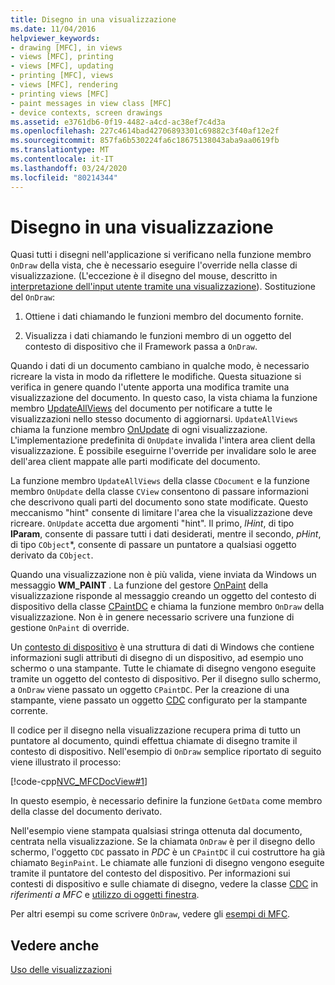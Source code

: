 ```yaml
---
title: Disegno in una visualizzazione
ms.date: 11/04/2016
helpviewer_keywords:
- drawing [MFC], in views
- views [MFC], printing
- views [MFC], updating
- printing [MFC], views
- views [MFC], rendering
- printing views [MFC]
- paint messages in view class [MFC]
- device contexts, screen drawings
ms.assetid: e3761db6-0f19-4482-a4cd-ac38ef7c4d3a
ms.openlocfilehash: 227c4614bad42706893301c69882c3f40af12e2f
ms.sourcegitcommit: 857fa6b530224fa6c18675138043aba9aa0619fb
ms.translationtype: MT
ms.contentlocale: it-IT
ms.lasthandoff: 03/24/2020
ms.locfileid: "80214344"
---
```

# <a name="drawing-in-a-view"></a>Disegno in una visualizzazione

Quasi tutti i disegni nell'applicazione si verificano nella funzione membro `OnDraw` della vista, che è necessario eseguire l'override nella classe di visualizzazione. (L'eccezione è il disegno del mouse, descritto in [interpretazione dell'input utente tramite una visualizzazione](../mfc/interpreting-user-input-through-a-view.md)). Sostituzione del `OnDraw`:

1. Ottiene i dati chiamando le funzioni membro del documento fornite.

1. Visualizza i dati chiamando le funzioni membro di un oggetto del contesto di dispositivo che il Framework passa a `OnDraw`.

Quando i dati di un documento cambiano in qualche modo, è necessario ricreare la vista in modo da riflettere le modifiche. Questa situazione si verifica in genere quando l'utente apporta una modifica tramite una visualizzazione del documento. In questo caso, la vista chiama la funzione membro [UpdateAllViews](../mfc/reference/cdocument-class.md#updateallviews) del documento per notificare a tutte le visualizzazioni nello stesso documento di aggiornarsi. `UpdateAllViews` chiama la funzione membro [OnUpdate](../mfc/reference/cview-class.md#onupdate) di ogni visualizzazione. L'implementazione predefinita di `OnUpdate` invalida l'intera area client della visualizzazione. È possibile eseguirne l'override per invalidare solo le aree dell'area client mappate alle parti modificate del documento.

La funzione membro `UpdateAllViews` della classe `CDocument` e la funzione membro `OnUpdate` della classe `CView` consentono di passare informazioni che descrivono quali parti del documento sono state modificate. Questo meccanismo "hint" consente di limitare l'area che la visualizzazione deve ricreare. `OnUpdate` accetta due argomenti "hint". Il primo, *lHint*, di tipo **lParam**, consente di passare tutti i dati desiderati, mentre il secondo, *pHint*, di tipo `CObject`*, consente di passare un puntatore a qualsiasi oggetto derivato da `CObject`.

Quando una visualizzazione non è più valida, viene inviata da Windows un messaggio **WM_PAINT** . La funzione del gestore [OnPaint](../mfc/reference/cwnd-class.md#onpaint) della visualizzazione risponde al messaggio creando un oggetto del contesto di dispositivo della classe [CPaintDC](../mfc/reference/cpaintdc-class.md) e chiama la funzione membro `OnDraw` della visualizzazione. Non è in genere necessario scrivere una funzione di gestione `OnPaint` di override.

Un [contesto di dispositivo](../mfc/device-contexts.md) è una struttura di dati di Windows che contiene informazioni sugli attributi di disegno di un dispositivo, ad esempio uno schermo o una stampante. Tutte le chiamate di disegno vengono eseguite tramite un oggetto del contesto di dispositivo. Per il disegno sullo schermo, a `OnDraw` viene passato un oggetto `CPaintDC`. Per la creazione di una stampante, viene passato un oggetto [CDC](../mfc/reference/cdc-class.md) configurato per la stampante corrente.

Il codice per il disegno nella visualizzazione recupera prima di tutto un puntatore al documento, quindi effettua chiamate di disegno tramite il contesto di dispositivo. Nell'esempio di `OnDraw` semplice riportato di seguito viene illustrato il processo:

[!code-cpp[NVC_MFCDocView#1](../mfc/codesnippet/cpp/drawing-in-a-view_1.cpp)]

In questo esempio, è necessario definire la funzione `GetData` come membro della classe del documento derivato.

Nell'esempio viene stampata qualsiasi stringa ottenuta dal documento, centrata nella visualizzazione. Se la chiamata `OnDraw` è per il disegno dello schermo, l'oggetto `CDC` passato in *PDC* è un `CPaintDC` il cui costruttore ha già chiamato `BeginPaint`. Le chiamate alle funzioni di disegno vengono eseguite tramite il puntatore del contesto del dispositivo. Per informazioni sui contesti di dispositivo e sulle chiamate di disegno, vedere la classe [CDC](../mfc/reference/cdc-class.md) in *riferimenti a MFC* e [utilizzo di oggetti finestra](../mfc/working-with-window-objects.md).

Per altri esempi su come scrivere `OnDraw`, vedere gli [esempi di MFC](../overview/visual-cpp-samples.md#mfc-samples).

## <a name="see-also"></a>Vedere anche

[Uso delle visualizzazioni](../mfc/using-views.md)
